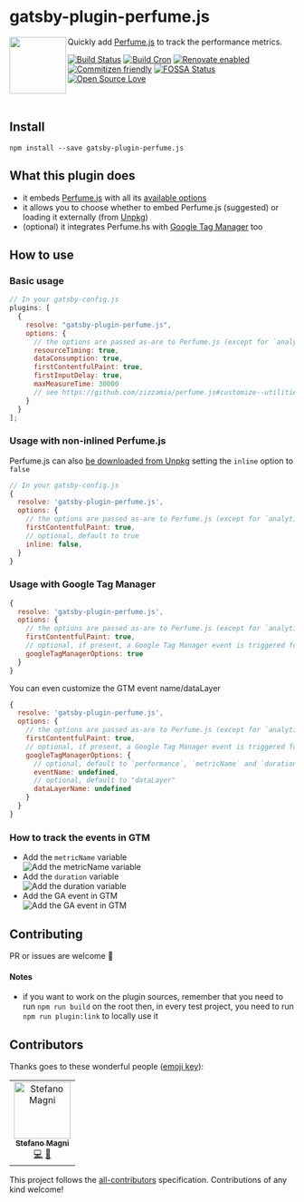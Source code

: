 # gatsby-plugin-perfume.js

<a href="http://www.perfumejs.com/">
  <img src="https://raw.githubusercontent.com/Zizzamia/perfume.js/master/docs/src/assets/perfume-logo-v2-1-2.png" align="left" width="100" />
</a>

Quickly add [Perfume.js](https://github.com/zizzamia/perfume.js) to track the performance metrics.

[![Build Status](https://travis-ci.com/NoriSte/gatsby-plugin-perfume.js.svg?branch=master)](https://travis-ci.com/NoriSte/gatsby-plugin-perfume.js)
[![Build Cron](https://img.shields.io/badge/build%20cron-weekly-44cc11.svg)](https://travis-ci.com/NoriSte/gatsby-plugin-perfume.js)
[![Renovate enabled](https://img.shields.io/badge/renovate-enabled-brightgreen.svg)](https://renovatebot.com/)
<br />
[![Commitizen friendly](https://img.shields.io/badge/commitizen-friendly-brightgreen.svg)](http://commitizen.github.io/cz-cli/)
[![FOSSA Status](https://app.fossa.com/api/projects/git%2Bgithub.com%2FNoriSte%2Fgatsby-plugin-perfume.js.svg?type=shield)](https://app.fossa.com/projects/git%2Bgithub.com%2FNoriSte%2Fgatsby-plugin-perfume.js?ref=badge_shield)
[![Open Source
Love](https://badges.frapsoft.com/os/mit/mit.svg?v=102)](https://github.com/ellerbrock/open-source-badge/)

<div style="clear:both" />
<br />

## Install

`npm install --save gatsby-plugin-perfume.js`

## What this plugin does

- it embeds [Perfume.js](https://github.com/Zizzamia/perfume.js) with all its [available options](https://github.com/zizzamia/perfume.js#customize--utilities)
- it allows you to choose whether to embed Perfume.js (suggested) or loading it externally (from [Unpkg](https://unpkg.com))
- (optional) it integrates Perfume.hs with [Google Tag Manager](https://tagmanager.google.com) too

## How to use

### Basic usage

```javascript
// In your gatsby-config.js
plugins: [
  {
    resolve: "gatsby-plugin-perfume.js",
    options: {
      // the options are passed as-are to Perfume.js (except for `analyticsTracker`)
      resourceTiming: true,
      dataConsumption: true,
      firstContentfulPaint: true,
      firstInputDelay: true,
      maxMeasureTime: 30000
      // see https://github.com/zizzamia/perfume.js#customize--utilities for all the available options
    }
  }
];
```

### Usage with non-inlined Perfume.js

Perfume.js can also [be downloaded from
Unpkg](https://unpkg.com/perfume.js/dist/perfume.umd.min.js) setting the `inline` option to `false`

```javascript
// In your gatsby-config.js
{
  resolve: 'gatsby-plugin-perfume.js',
  options: {
    // the options are passed as-are to Perfume.js (except for `analyticsTracker`)
    firstContentfulPaint: true,
    // optional, default to true
    inline: false,
  }
}
```

### Usage with Google Tag Manager

```javascript
{
  resolve: 'gatsby-plugin-perfume.js',
  options: {
    // the options are passed as-are to Perfume.js (except for `analyticsTracker`)
    firstContentfulPaint: true,
    // optional, if present, a Google Tag Manager event is triggered for every specified performance metric (the event is `performance`)
    googleTagManagerOptions: true
  }
}
```

You can even customize the GTM event name/dataLayer

```javascript
{
  resolve: 'gatsby-plugin-perfume.js',
  options: {
    // the options are passed as-are to Perfume.js (except for `analyticsTracker`)
    firstContentfulPaint: true,
    // optional, if present, a Google Tag Manager event is triggered for every specified performance metric
    googleTagManagerOptions: {
      // optional, default to `performance`, `metricName` and `duration` are passed as event data
      eventName: undefined,
      // optional, default to "dataLayer"
      dataLayerName: undefined
    }
  }
}
```

### How to track the events in GTM

- Add the `metricName` variable<br />
  ![Add the `metricName`
variable](https://raw.githubusercontent.com/NoriSte/gatsby-plugin-perfume.js/master/assets/gtm-perfume-var-1.png)
- Add the `duration` variable<br />
  ![Add the `duration` variable](https://raw.githubusercontent.com/NoriSte/gatsby-plugin-perfume.js/master/assets/gtm-perfume-var-2.png)
- Add the GA event in GTM<br />
  ![Add the GA event in GTM](https://raw.githubusercontent.com/NoriSte/gatsby-plugin-perfume.js/master/assets/gtm-perfume-ga-event.png)

## Contributing

PR or issues are welcome 👋

#### Notes

- if you want to work on the plugin sources, remember that you need to run `npm run build` on the root
  then, in every test project, you need to run `npm run plugin:link` to locally use it

## Contributors

Thanks goes to these wonderful people ([emoji key](https://allcontributors.org/docs/en/emoji-key)):

<!-- ALL-CONTRIBUTORS-LIST:START - Do not remove or modify this section -->
<!-- prettier-ignore -->
<table><tr><td align="center"><a href="https://twitter.com/NoriSte"><img src="https://avatars0.githubusercontent.com/u/173663?v=4" width="100px;" alt="Stefano Magni"/><br /><sub><b>Stefano Magni</b></sub></a><br /><a href="https://github.com/NoriSte/gatsby-plugin-perfume.js/commits?author=NoriSte" title="Code">💻</a> <a href="https://github.com/NoriSte/gatsby-plugin-perfume.js/commits?author=NoriSte" title="Documentation">📖</a></td></tr></table>

<!-- ALL-CONTRIBUTORS-LIST:END -->

This project follows the [all-contributors](https://github.com/all-contributors/all-contributors) specification. Contributions of any kind welcome!
